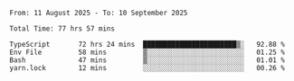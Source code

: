 <!--START_SECTION:waka-->

```abap
From: 11 August 2025 - To: 10 September 2025

Total Time: 77 hrs 57 mins

TypeScript       72 hrs 24 mins  ███████████████████████▒░   92.88 %
Env File         58 mins         ▒░░░░░░░░░░░░░░░░░░░░░░░░   01.25 %
Bash             47 mins         ▒░░░░░░░░░░░░░░░░░░░░░░░░   01.01 %
yarn.lock        12 mins         ░░░░░░░░░░░░░░░░░░░░░░░░░   00.26 %
```

<!--END_SECTION:waka-->
